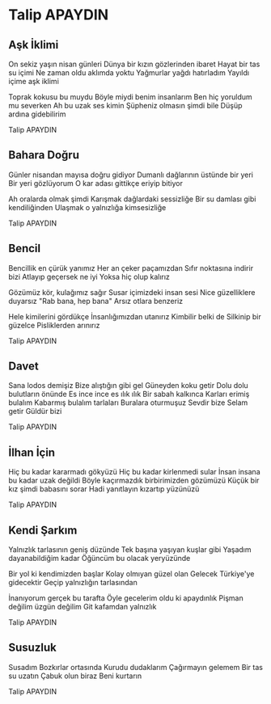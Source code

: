 # Talip APAYDIN

##  Aşk İklimi

On sekiz yaşın nisan günleri
Dünya bir kızın gözlerinden ibaret
Hayat bir tas su içimi
Ne zaman oldu aklımda yoktu
Yağmurlar yağdı hatırladım
Yayıldı içime aşk iklimi

Toprak kokusu bu muydu
Böyle miydi benim insanlarım
Ben hiç yoruldum mu severken
Ah bu uzak ses kimin
Şüpheniz olmasın şimdi bile
Düşüp ardına gidebilirim

Talip APAYDIN

## Bahara Doğru

Günler nisandan mayısa doğru gidiyor
Dumanlı dağlarının üstünde bir yeri
Bir yeri gözlüyorum
O kar adası gittikçe eriyip bitiyor

Ah oralarda olmak şimdi
Karışmak dağlardaki sessizliğe
Bir su damlası gibi kendiliğinden
Ulaşmak o yalnızlığa kimsesizliğe

Talip APAYDIN

## Bencil

Bencillik en çürük yanımız
Her an çeker paçamızdan
Sıfır noktasına indirir bizi
Atlayıp geçersek ne iyi
Yoksa hiç olup kalırız

Gözümüz kör, kulağımız sağır
Susar içimizdeki insan sesi
Nice güzelliklere duyarsız
"Rab bana, hep bana"
Arsız otlara benzeriz

Hele kimilerini gördükçe
İnsanlığımızdan utanırız
Kimbilir belki de
Silkinip bir güzelce
Pisliklerden arınırız

Talip APAYDIN

## Davet

Sana lodos demişiz
Bize alıştığın gibi gel
Güneyden koku getir
Dolu dolu bulutların önünde
Es ince ince es ılık ılık
Bir sabah kalkınca
Karları erimiş bulalım
Kabarmış bulalım tarlaları
Buralara oturmuşuz
Sevdir bize
Selam getir
Güldür bizi

Talip APAYDIN

## İlhan İçin

Hiç bu kadar kararmadı gökyüzü
Hiç bu kadar kirlenmedi sular
İnsan insana bu kadar uzak değildi
Böyle kaçırmazdık birbirimizden gözümüzü
Küçük bir kız şimdi babasını sorar
Hadi yanıtlayın kızartıp yüzünüzü

Talip APAYDIN

## Kendi Şarkım

Yalnızlık tarlasının geniş düzünde
Tek başına yaşıyan kuşlar gibi
Yaşadım dayanabildiğim kadar
Öğüncüm bu olacak yeryüzünde

Bir yol ki kendimizden başlar
Kolay olmıyan güzel olan
Gelecek Türkiye'ye gidecektir
Geçip yalnızlığın tarlasından

İnanıyorum gerçek bu tarafta
Öyle gecelerim oldu ki apaydınlık
Pişman değilim üzgün değilim
Git kafamdan yalnızlık

Talip APAYDIN

## Susuzluk

Susadım
Bozkırlar ortasında
Kurudu dudaklarım
Çağırmayın gelemem
Bir tas su uzatın
Çabuk olun biraz
Beni kurtarın

Talip APAYDIN